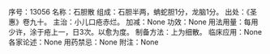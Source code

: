 序号：13056
名称：石胆散
组成：石胆半两，蚺蛇胆1分，龙脑1分。
出处：《圣惠》卷九十。
主治：小儿口疮赤烂。
加减：None
功效：None
用法用量：每用少许，涂于疮上一，日3次。以愈为度。
制备方法：上为细散。
临床应用：None
各家论述：None
用药禁忌：None
附注：None

